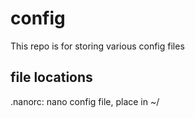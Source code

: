 # config
This repo is for storing various config files
## file locations
.nanorc: nano config file, place in ~/
